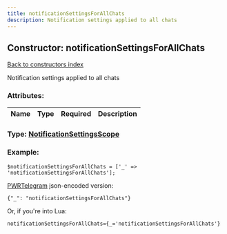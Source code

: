 ```yaml
---
title: notificationSettingsForAllChats
description: Notification settings applied to all chats
---
```

## Constructor: notificationSettingsForAllChats  
[Back to constructors index](index.md)



Notification settings applied to all chats

### Attributes:

| Name     |    Type       | Required | Description |
|----------|---------------|----------|-------------|



### Type: [NotificationSettingsScope](../types/NotificationSettingsScope.md)


### Example:

```
$notificationSettingsForAllChats = ['_' => 'notificationSettingsForAllChats'];
```  

[PWRTelegram](https://pwrtelegram.xyz) json-encoded version:

```
{"_": "notificationSettingsForAllChats"}
```


Or, if you're into Lua:  


```
notificationSettingsForAllChats={_='notificationSettingsForAllChats'}

```


